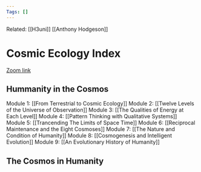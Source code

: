 ```yaml
---
Tags: []
---
```

Related: [[H3uni]] [[Anthony Hodgeson]]
# Cosmic Ecology Index
[Zoom link](https://www.eventbrite.com/x/161470965003/?keep_tld=1)

## Hummanity in the Cosmos
Module 1: [[From Terrestrial to Cosmic Ecology]]
Module 2: [[Twelve Levels of the Universe of Observation]]
Module 3: [[The Qualities of Energy at Each Level]]
Module 4: [[Pattern Thinking with Qualitative Systems]]
Module 5: [[Trancending The Limits of Space Time]]
Module 6: [[Reciprocal Maintenance and the Eight Cosmoses]]
Module 7: [[The Nature and Condition of Humanity]]
Module 8: [[Cosmogenesis and Intelligent Evolution]]
Module 9: [[An Evolutionary History of Humanity]]

## The Cosmos in Humanity